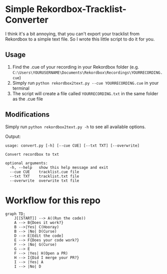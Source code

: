 # Simple Rekordbox-Tracklist-Converter
I think it's a bit annoying, that you can't export your tracklist from Rekordbox to a simple text file. So I wrote this little script to do it for you.

## Usage
1. Find the .cue of your recording in your Rekordbox folder (e.g. `C:\Users\YOURUSERNAME\Documents\Rekordbox\Recordings\YOURRECORDING.cue`)
2. Simply run `python rekordbox2text.py --cue YOURRECORDING.cue` in your terminal
3. The script will create a file called `YOURRECORDING.txt` in the same folder as the .cue file

## Modifications
Simply run `python rekordbox2text.py -h` to see all available options.

Output:
```
usage: convert.py [-h] [--cue CUE] [--txt TXT] [--overwrite]

Convert recordbox to txt

optional arguments:
  -h, --help   show this help message and exit
  --cue CUE    tracklist.cue file
  --txt TXT    tracklist.txt file
  --overwrite  overwrite txt file
```

# Workflow for this repo
```mermaid
graph TD;
    J[[START]] --> A((Run the code))
    A --> B{Does it work?}
    B -->|Yes| C(Hooray)
    B --> |No| D(Curse)
    D --> E[Edit the code]
    E --> F{Does your code work?}
    F --> |No| G(Curse)
    G --> E
    F --> |Yes| H(Open a PR)
    H --> I{Did I merge your PR?}
    I --> |Yes| A
    I --> |No| D
```
